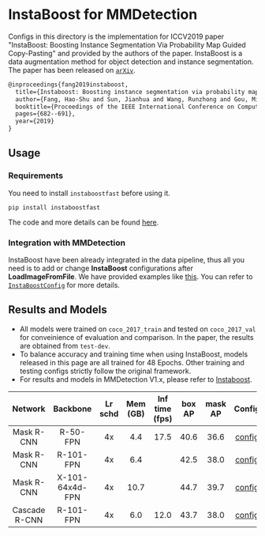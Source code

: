 # InstaBoost for MMDetection

<!-- [ALGORITHM] -->

Configs in this directory is the implementation for ICCV2019 paper "InstaBoost: Boosting Instance Segmentation Via Probability Map Guided Copy-Pasting" and provided by the authors of the paper. InstaBoost is a data augmentation method for object detection and instance segmentation. The paper has been released on [`arXiv`](https://arxiv.org/abs/1908.07801).

```latex
@inproceedings{fang2019instaboost,
  title={Instaboost: Boosting instance segmentation via probability map guided copy-pasting},
  author={Fang, Hao-Shu and Sun, Jianhua and Wang, Runzhong and Gou, Minghao and Li, Yong-Lu and Lu, Cewu},
  booktitle={Proceedings of the IEEE International Conference on Computer Vision},
  pages={682--691},
  year={2019}
}
```

## Usage

### Requirements

You need to install `instaboostfast` before using it.

```shell
pip install instaboostfast
```

The code and more details can be found [here](https://github.com/GothicAi/Instaboost).

### Integration with MMDetection

InstaBoost have been already integrated in the data pipeline, thus all you need is to add or change **InstaBoost** configurations after **LoadImageFromFile**. We have provided examples like [this](mask_rcnn_r50_fpn_instaboost_4x#L121). You can refer to [`InstaBoostConfig`](https://github.com/GothicAi/InstaBoost-pypi#instaboostconfig) for more details.

## Results and Models

- All models were trained on `coco_2017_train` and tested on `coco_2017_val` for conveinience of evaluation and comparison. In the paper, the results are obtained from `test-dev`.
- To balance accuracy and training time when using InstaBoost, models released in this page are all trained for 48 Epochs. Other training and testing configs strictly follow the original framework.
- For results and models in MMDetection V1.x, please refer to [Instaboost](https://github.com/GothicAi/Instaboost).

|     Network     |       Backbone       | Lr schd | Mem (GB) | Inf time (fps) | box AP  | mask AP | Config |     Download       |
| :-------------: |      :--------:      | :-----: | :------: | :------------: | :------:| :-----: | :------: | :-----------------: |
|    Mask R-CNN   |       R-50-FPN       |   4x    | 4.4      | 17.5           | 40.6    | 36.6    | [config](https://github.com/open-mmlab/mmdetection/tree/master/configs/instaboost/mask_rcnn_r50_fpn_instaboost_4x_coco.py) | [model](https://download.openmmlab.com/mmdetection/v2.0/instaboost/mask_rcnn_r50_fpn_instaboost_4x_coco/mask_rcnn_r50_fpn_instaboost_4x_coco_20200307-d025f83a.pth) &#124; [log](https://download.openmmlab.com/mmdetection/v2.0/instaboost/mask_rcnn_r50_fpn_instaboost_4x_coco/mask_rcnn_r50_fpn_instaboost_4x_coco_20200307_223635.log.json) |
|    Mask R-CNN   |      R-101-FPN       |   4x    | 6.4       |                | 42.5    | 38.0    | [config](https://github.com/open-mmlab/mmdetection/tree/master/configs/instaboost/mask_rcnn_r101_fpn_instaboost_4x_coco.py) | [model](https://download.openmmlab.com/mmdetection/v2.0/instaboost/mask_rcnn_r101_fpn_instaboost_4x_coco/mask_rcnn_r101_fpn_instaboost_4x_coco_20200703_235738-f23f3a5f.pth) &#124; [log](https://download.openmmlab.com/mmdetection/v2.0/instaboost/mask_rcnn_r101_fpn_instaboost_4x_coco/mask_rcnn_r101_fpn_instaboost_4x_coco_20200703_235738.log.json) |
|    Mask R-CNN   |   X-101-64x4d-FPN    |   4x    | 10.7     |                | 44.7    | 39.7    | [config](https://github.com/open-mmlab/mmdetection/tree/master/configs/instaboost/mask_rcnn_x101_64x4d_fpn_instaboost_4x_coco.py) | [model](https://download.openmmlab.com/mmdetection/v2.0/instaboost/mask_rcnn_x101_64x4d_fpn_instaboost_4x_coco/mask_rcnn_x101_64x4d_fpn_instaboost_4x_coco_20200515_080947-8ed58c1b.pth) &#124; [log](https://download.openmmlab.com/mmdetection/v2.0/instaboost/mask_rcnn_x101_64x4d_fpn_instaboost_4x_coco/mask_rcnn_x101_64x4d_fpn_instaboost_4x_coco_20200515_080947.log.json) |
|  Cascade R-CNN  |       R-101-FPN      |   4x    | 6.0      | 12.0            | 43.7    | 38.0    | [config](https://github.com/open-mmlab/mmdetection/tree/master/configs/instaboost/cascade_mask_rcnn_r50_fpn_instaboost_4x_coco.py) | [model](https://download.openmmlab.com/mmdetection/v2.0/instaboost/cascade_mask_rcnn_r50_fpn_instaboost_4x_coco/cascade_mask_rcnn_r50_fpn_instaboost_4x_coco_20200307-c19d98d9.pth) &#124; [log](https://download.openmmlab.com/mmdetection/v2.0/instaboost/cascade_mask_rcnn_r50_fpn_instaboost_4x_coco/cascade_mask_rcnn_r50_fpn_instaboost_4x_coco_20200307_223646.log.json) |
